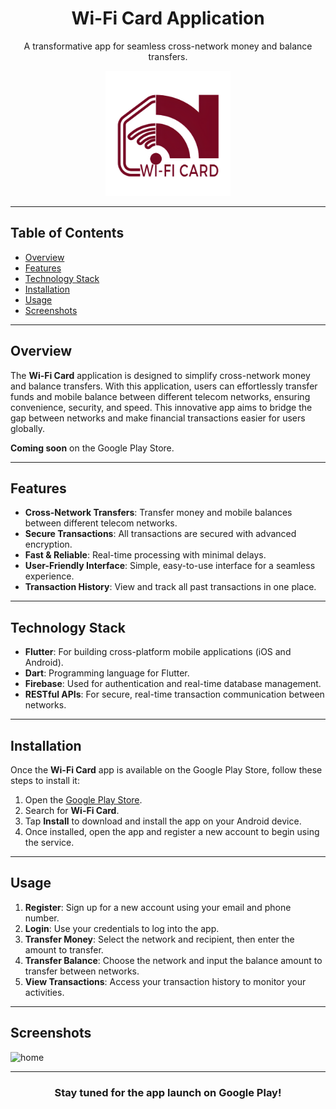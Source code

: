 <h1 align="center">Wi-Fi Card Application</h1>

<p align="center">
  A transformative app for seamless cross-network money and balance transfers.
</p>

<p align="center">
  <img src="assets/images/background.png" alt="Wi-Fi Card Logo" width="200"/>
</p>

---

## Table of Contents

- [Overview](#overview)
- [Features](#features)
- [Technology Stack](#technology-stack)
- [Installation](#installation)
- [Usage](#usage)
- [Screenshots](#screenshots)

---

## Overview

The **Wi-Fi Card** application is designed to simplify cross-network money and balance transfers. With this application, users can effortlessly transfer funds and mobile balance between different telecom networks, ensuring convenience, security, and speed. This innovative app aims to bridge the gap between networks and make financial transactions easier for users globally.

**Coming soon** on the Google Play Store.

---

## Features

- **Cross-Network Transfers**: Transfer money and mobile balances between different telecom networks.
- **Secure Transactions**: All transactions are secured with advanced encryption.
- **Fast & Reliable**: Real-time processing with minimal delays.
- **User-Friendly Interface**: Simple, easy-to-use interface for a seamless experience.
- **Transaction History**: View and track all past transactions in one place.

---

## Technology Stack

- **Flutter**: For building cross-platform mobile applications (iOS and Android).
- **Dart**: Programming language for Flutter.
- **Firebase**: Used for authentication and real-time database management.
- **RESTful APIs**: For secure, real-time transaction communication between networks.

---

## Installation

Once the **Wi-Fi Card** app is available on the Google Play Store, follow these steps to install it:

1. Open the [Google Play Store](https://play.google.com/).
2. Search for **Wi-Fi Card**.
3. Tap **Install** to download and install the app on your Android device.
4. Once installed, open the app and register a new account to begin using the service.

---

## Usage

1. **Register**: Sign up for a new account using your email and phone number.
2. **Login**: Use your credentials to log into the app.
3. **Transfer Money**: Select the network and recipient, then enter the amount to transfer.
4. **Transfer Balance**: Choose the network and input the balance amount to transfer between networks.
5. **View Transactions**: Access your transaction history to monitor your activities.

---

## Screenshots
![home](https://github.com/user-attachments/assets/492f0d0d-05f6-4616-93df-a350daabf248)



---

<h3 align="center">Stay tuned for the app launch on Google Play!</h3>
